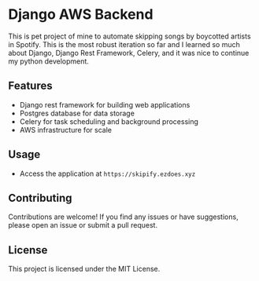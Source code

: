 # Django AWS Backend

This is pet project of mine to automate skipping songs by boycotted artists in Spotify. This is the most robust iteration so far and I learned so much about Django, Django Rest Framework, Celery, and it was nice to continue my python development. 

## Features

- Django rest framework for building web applications
- Postgres database for data storage
- Celery for task scheduling and background processing
- AWS infrastructure for scale

## Usage

- Access the application at `https://skipify.ezdoes.xyz`

## Contributing

Contributions are welcome! If you find any issues or have suggestions, please open an issue or submit a pull request.

## License

This project is licensed under the MIT License.